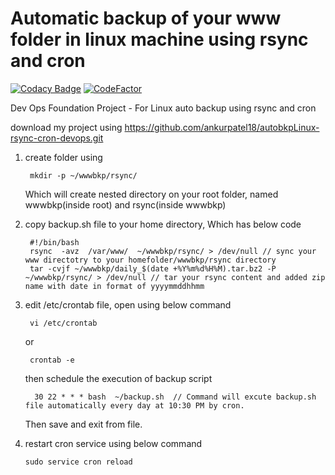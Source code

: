 # Automatic backup of your www folder in linux machine using  rsync and cron
[![Codacy Badge](https://api.codacy.com/project/badge/Grade/a1d01c8bec0d45049dbc069397731c30)](https://app.codacy.com/app/ankurpatel18/autobkpLinux-rsync-cron-devops?utm_source=github.com&utm_medium=referral&utm_content=ankurpatel18/autobkpLinux-rsync-cron-devops&utm_campaign=Badge_Grade_Dashboard)
[![CodeFactor](https://www.codefactor.io/repository/github/ankurpatel18/autobkplinux-rsync-cron-devops/badge)](https://www.codefactor.io/repository/github/ankurpatel18/autobkplinux-rsync-cron-devops)

Dev Ops Foundation Project - For Linux auto backup using rsync and cron


download my project using 
  https://github.com/ankurpatel18/autobkpLinux-rsync-cron-devops.git
  

1) create folder using 

        mkdir -p ~/wwwbkp/rsync/

   Which will create nested directory on your root folder, named wwwbkp(inside root) and rsync(inside wwwbkp)


2) copy backup.sh file to your home directory, Which has below code 
  
        #!/bin/bash
        rsync  -avz  /var/www/  ~/wwwbkp/rsync/ > /dev/null // sync your www directotry to your homefolder/wwwbkp/rsync directory
        tar -cvjf ~/wwwbkp/daily_$(date +%Y%m%d%H%M).tar.bz2 -P  ~/wwwbkp/rsync/ > /dev/null // tar your rsync content and added zip name with date in format of yyyymmddhhmm 
 
3) edit /etc/crontab file, open using below command 

        vi /etc/crontab   
      or  
        
        crontab -e
      then schedule the execution of backup script
         
         30 22 * * * bash  ~/backup.sh  // Command will excute backup.sh file automatically every day at 10:30 PM by cron. 
         
     Then save and exit from file.
  
 4) restart cron service using below command 
        
        sudo service cron reload 
        
  
